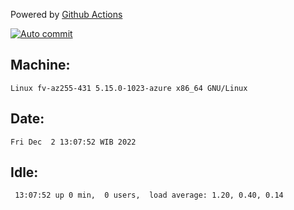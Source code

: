 Powered by [Github Actions](https://github.com/features/actions)

[![Auto commit](https://github.com/hiage/workstation/workflows/Auto%20commit/badge.svg)](https://github.com/hiage/workstation/actions?query=workflow%3A%22Auto+commit%22)

## Machine:
```
Linux fv-az255-431 5.15.0-1023-azure x86_64 GNU/Linux
```
## Date:
```
Fri Dec  2 13:07:52 WIB 2022
```
## Idle:
```
 13:07:52 up 0 min,  0 users,  load average: 1.20, 0.40, 0.14
```

